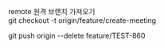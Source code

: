 remote 원격 브랜치 가져오기  
git checkout -t origin/feature/create-meeting

git push origin --delete feature/TEST-860

